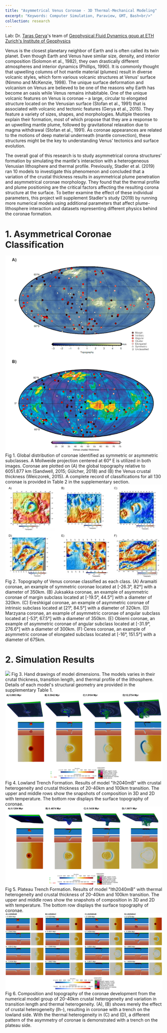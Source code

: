```yaml
---
title: "Asymmetrical Venus Coronae - 3D Thermal-Mechanical Modeling"
excerpt: "Keywords: Computer Simulation, Paraview, GMT, Bash<br/>"
collection: research
---
```

Lab: Dr. [Taras Gerya](http://jupiter.ethz.ch/~tgerya/)'s team of [Geophysical Fluid Dynamics goup at ETH Zurich's Institute of Geophysics](https://geophysics.ethz.ch/research/groups/gfd.html)

Venus is the closest planetary neighbor of Earth and is often called its twin planet. Even though Earth and Venus have similar size, density, and interior composition (Solomon et al., 1982), they own drastically different atmospheres and interior dynamics (Phillips, 1990). It is commonly thought that upwelling columns of hot mantle material (plumes) result in diverse volcanic styles, which form various volcanic structures at Venus' surface (Nimmo and McKenzie, 1998). The unique surface deformation and volcanism on Venus are believed to be one of the reasons why Earth has become an oasis while Venus remains inhabitable. One of the unique volcanic features on Venus is coronae – a large, circular to elongated structure located on the Venusian surface (Stofan et al., 1991) that is associated with volcanic and tectonic features (Gerya et al., 2015). They feature a variety of sizes, shapes, and morphologies. Multiple theories explain their formation, most of which propose that they are a response to an upwelling mantle plume, followed by gravitational relaxation due to magma withdrawal (Stofan et al., 1991). As coronae appearances are related to the motions of deep material underneath (mantle convection), these structures might be the key to understanding Venus’ tectonics and surface evolution. 

The overall goal of this research is to study asymmetrical corona structures' formation by simulating the mantle's interaction with a heterogeneous Venusian lithosphere and thermal profile. Previously, Stadler et al. (2019) ran 10 models to investigate this phenomenon and concluded that a variation of the crustal thickness results in asymmetrical plume penetration and asymmetrical coronae morphology. They found that the thermal profile and plume positioning are the critical factors affecting the resulting corona structure at the surface. To better examine the effect of these individual parameters, this project will supplement Stadler's study (2019) by running more numerical models using additional parameters that affect plume-lithosphere interaction and datasets representing different physics behind the coronae formation. 


# 1. Asymmetrical Coronae Classification
<img src='/images/venus1.png'>
Fig 1. Global distribution of coronae identified as symmetric or asymmetric subclasses. A Mollweide projection centered at  60° E is utilized in both images. Coronae are plotted on (A) the global topography relative to 6051.877 km (Sandwell, 2015; Gülcher, 2018) and (B) the Venus crustal thickness (Weiczorek, 2015). A complete record of classifications for all 130 coronae is provided in Table 2 in the supplementary section. 
<img src='/images/venus2.png'>
Fig 2. Topography of Venus coronae classified as each class. 
(A) Aramaiti coronae, an example of symmetric coronae located at [-26.3°, 82°] with a diameter of 350km. (B) Juksakka coronae, an example of asymmetric coronae of margin subclass located at [-19.5°, 44.5°] with a diameter of 320km. (C) Ereshkigal coronae, an example of asymmetric coronae of intrinsic subclass located at [21°, 84.5°] with a diameter of 320km. (D) Marzyana coronae, an example of asymmetric coronae of angular subclass located at [-53°, 67.5°] with a diameter of 350km. (E) Obiemi coronae, an example of asymmetric coronae of angular subclass located at [-31.9°, 276.6°] with a diameter of 300km. (F) Ceres coronae, an example of asymmetric coronae of elongated subclass located at [-16°, 151.5°] with a diameter of 675km.

# 2. Simulation Results
<img src='/images/venus0.png'>
Fig 3. Hand drawings of model dimensions. The models varies in their crutal thickness, transition length, and thermal profile of the lithosphere. Details of each model's structural geometry are provided in the supplementary Table 1. 

<img src='/images/result_lh2040mB_1.png'>
Fig 4. Lowland Trench Formation. Results of model "lh2040mB" with crustal heterogeneity and crustal thickness of 20-40km and 100km transition. The upper and middle rows show the snapshots of composition in 3D and 2D with temperature. The bottom row displays the surface topography of coronae. 

<img src='/images/result_lth2040mB_1.png'>
Fig 5. Plateau Trench Formation. Results of model "lth2040mB" with thermal heterogeneity and crustal thickness of 20-40km and 100km transition. The upper and middle rows show the snapshots of composition in 3D and 2D with temperature. The bottom row displays the surface topography of coronae. 

<img src='/images/Fig_lh_lth_40_B_C.png'>
Fig 6. Composition and topography of the coronae development from the numerical model group of 20-40km crustal heterogeneity and variation in transition length and thermal heterogeneity. (A), (B) shows merely the effect of crustal heterogeneity (lh-), resulting in coronae with a trench on the lowland side.  With the thermal heterogeneity in (C) and (D), a different pattern of the asymmetry of coronae is demonstrated with a trench on the plateau side.



